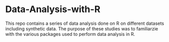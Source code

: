 # Data-Analysis-with-R

This repo contains a series of data analysis done on R on different datasets including synthetic data. The purpose of these studies was to familiarzie with the various packages used to perform data analysis in R.
